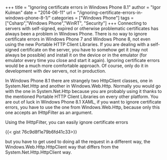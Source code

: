 +++
title = "Ignoring certificate errors in Windows Phone 8.1"
author = "Igor Kulman"
date = "2014-06-11"
url = "/ignoring-certificate-errors-in-windows-phone-8-1/"
categories = ["Windows Phone"]
tags = ["Csharp","Windows Phone","WinRT", "Security"]
+++
Connecting to servers with self-signed, expired or otherwise problematic certificates has always been a problem in Windows Phone. There is no way to ignore certificate errors in Windows Phone 7 and Windows Phone 8, not even using the new Portable HTTP Client Libraries. If you are dealing with a self-signed certificate on the server, you have to somehow get it (may not always be possible) and install it on the device or in the emulator (for emulator every time you close and start it again). Ignoring certificate errors would be a much more comfortable approach. Of course, only do it in development with dev servers, not in production.

In Windows Phone 8.1 there are strangely two HttpClient classes, one in System.Net.Http and another in Windows.Web.Http. Normally you would go with the one in System.Net.Http because you are probably using it thanks to the mentioned Portable HTTP Client Libraries on every other platform. You are out of luck in Windows Phone 8.1 XAML, if you want to ignore certificate errors, you have to use the one from Windows.Web.Http, because only this one accepts an IHttpFilter as an argument.

<!--more-->

Using the IHttpFilter, you can easily ignore certificate errors

{{< gist 76c9d8f1e79b6fd41c33>}}

but you have to get used to doing all the request in a different way, the Windows.Web.Http.HttpClient way that differs from the System.Net.Http.HttpClient way.
